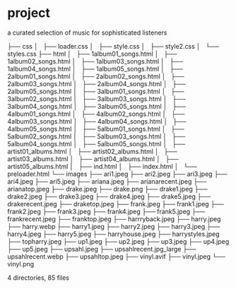 # project
a curated selection of music for sophisticated listeners

├── css
│   ├── loader.css
│   ├── style.css
│   ├── style2.css
│   └── styles.css
├── html
│   ├── 1album01_songs.html
│   ├── 1album02_songs.html
│   ├── 1album03_songs.html
│   ├── 1album04_songs.html
│   ├── 1album05_songs.html
│   ├── 2album01_songs.html
│   ├── 2album02_songs.html
│   ├── 2album03_songs.html
│   ├── 2album04_songs.html
│   ├── 2album05_songs.html
│   ├── 3album01_songs.html
│   ├── 3album02_songs.html
│   ├── 3album03_songs.html
│   ├── 3album04_songs.html
│   ├── 3album05_songs.html
│   ├── 4album01_songs.html
│   ├── 4album02_songs.html
│   ├── 4album03_songs.html
│   ├── 4album04_songs.html
│   ├── 4album05_songs.html
│   ├── 5album01_songs.html
│   ├── 5album02_songs.html
│   ├── 5album03_songs.html
│   ├── 5album04_songs.html
│   ├── 5album05_songs.html
│   ├── artist01_albums.html
│   ├── artist02_albums.html
│   ├── artist03_albums.html
│   ├── artist04_albums.html
│   ├── artist05_albums.html
│   ├── ind.html
│   ├── index.html
│   └── preloader.html
└── images
    ├── ari1.jpeg
    ├── ari2.jpeg
    ├── ari3.jpeg
    ├── ari4.jpeg
    ├── ari5.jpeg
    ├── ariana.jpeg
    ├── arianarecent.jpeg
    ├── arianatop.jpeg
    ├── drake.jpeg
    ├── drake.png
    ├── drake1.jpeg
    ├── drake2.jpeg
    ├── drake3.jpeg
    ├── drake4.jpeg
    ├── drake5.jpeg
    ├── drakerecent.jpeg
    ├── draketop.jpeg
    ├── frank.jpeg
    ├── frank1.jpeg
    ├── frank2.jpeg
    ├── frank3.jpeg
    ├── frank4.jpeg
    ├── frank5.jpeg
    ├── frankrecent.jpeg
    ├── franktop.jpeg
    ├── harrryback.jpeg
    ├── harry.jpeg
    ├── harry.webp
    ├── harry1.jpeg
    ├── harry2.jpeg
    ├── harry3.jpeg
    ├── harry4.jpeg
    ├── harry5.jpeg
    ├── harryhouse.jpeg
    ├── harrystyles.jpeg
    ├── topharry.jpeg
    ├── up1.jpeg
    ├── up2.jpeg
    ├── up3.jpeg
    ├── up4.jpeg
    ├── up5.jpeg
    ├── upsahl.jpeg
    ├── upsahlrecent.jpg_large
    ├── upsahlrecent.webp
    ├── upsahltop.jpeg
    ├── vinyl.avif
    ├── vinyl.jpeg
    └── vinyl.png

4 directories, 85 files
